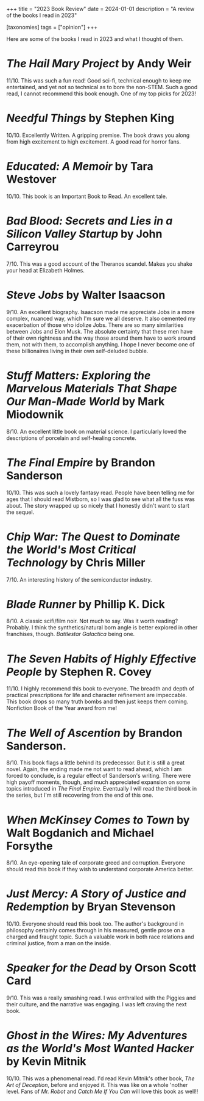 +++
title = "2023 Book Review"
date = 2024-01-01
description = "A review of the books I read in 2023"

[taxonomies]
tags = ["opinion"]
+++

Here are some of the books I read in 2023 and what I thought of them.

# *The Hail Mary Project* by Andy Weir

11/10. This was such a fun read! Good sci-fi, technical enough to keep me entertained,
and yet not so technical as to bore the non-STEM. Such a good read, I cannot recommend
this book enough. One of my top picks for 2023!


# *Needful Things* by Stephen King

10/10. Excellently Written. A gripping premise. The book draws you along from high
excitement to high excitement. A good read for horror fans.


# *Educated: A Memoir* by Tara Westover

10/10. This book is an Important Book to Read. An excellent tale.


# *Bad Blood: Secrets and Lies in a Silicon Valley Startup* by John Carreyrou

7/10. This was a good account of the Theranos scandel. Makes you shake your head at
Elizabeth Holmes.


# *Steve Jobs* by Walter Isaacson

9/10. An excellent biography. Isaacson made me appreciate Jobs in a more complex, nuanced
way, which I'm sure we all deserve. It also cemented my exacerbation of those who
idolize Jobs. There are so many similarities between Jobs and Elon Musk. The absolute
certainty that these men have of their own rightness and the way those around them
have to work around them, not with them, to accomplish anything. I hope I never
become one of these billionaires living in their own self-deluded bubble.


# *Stuff Matters: Exploring the Marvelous Materials That Shape Our Man-Made World* by Mark Miodownik

8/10. An excellent little book on material science. I particularly loved the descriptions
of porcelain and self-healing concrete.


# *The Final Empire* by Brandon Sanderson
10/10. This was such a lovely fantasy read. People have been telling me for ages that I
should read Mistborn, so I was glad to see what all the fuss was about. The story
wrapped up so nicely that I honestly didn't want to start the sequel.


# *Chip War: The Quest to Dominate the World's Most Critical Technology* by Chris Miller
7/10. An interesting history of the semiconductor industry.


# *Blade Runner* by Phillip K. Dick

8/10. A classic scifi/film noir. Not much to say. Was it worth reading? Probably. I think
the synthetics/natural born angle is better explored in other franchises, though.
*Battlestar Galactica* being one.


# *The Seven Habits of Highly Effective People* by Stephen R. Covey
11/10. I highly recommend this book to everyone. The breadth and depth of practical
prescriptions for life and character refinement are impeccable. This book drops so
many truth bombs and then just keeps them coming. Nonfiction Book of the Year award
from me!


# *The Well of Ascention* by Brandon Sanderson.
8/10. This book flags a little behind its predecessor. But it is still a great novel.
Again, the ending made me not want to read ahead, which I am forced to conclude, is
a regular effect of Sanderson's writing. There were high payoff moments, though,
and much appreciated expansion on some topics introduced in *The Final Empire*.
Eventually I will read the third book in the series, but I'm still recovering from
the end of this one.


# *When McKinsey Comes to Town* by Walt Bogdanich and Michael Forsythe

8/10. An eye-opening tale of corporate greed and corruption. Everyone should read
this book if they wish to understand corporate America better.


# *Just Mercy: A Story of Justice and Redemption* by Bryan Stevenson

10/10. Everyone should read this book too. The author's background in philosophy
certainly comes through in his measured, gentle prose on a charged and fraught topic.
Such a valuable work in both race relations and criminal justice, from a man on the
inside.


# *Speaker for the Dead* by Orson Scott Card

9/10. This was a really smashing read. I was enthralled with the Piggies and their culture,
and the narrative was engaging. I was left craving the next book.


# *Ghost in the Wires: My Adventures as the World's Most Wanted Hacker* by Kevin Mitnik
10/10. This was a phenomenal read. I'd read Kevin Mitnik's other book, *The Art
of Deception*, before and enjoyed it. This was like on a whole 'nother level. Fans
of *Mr. Robot* and *Catch Me If You Can* will love this book as well!!

